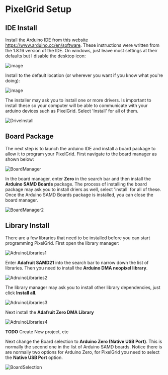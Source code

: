# PixelGrid Setup

## IDE Install
Install the Arduino IDE from this website https://www.arduino.cc/en/software.  These instructions were written from the 1.8.16 version of the IDE.
On windows, just leave most settings at their defaults but I disable the desktop icon:

![image](https://user-images.githubusercontent.com/15841740/136675209-1501f271-a506-40a6-b618-d8b1b8bcb54b.png)

Install to the default location (or wherever you want if you know what you're doing):

![image](https://user-images.githubusercontent.com/15841740/136675218-0ab381de-f25a-4cc3-a78a-628fea1adead.png)

The installer may ask you to install one or more drivers.  Is important to install these so your computer will be able to communicate with your arduino devices such as PixelGrid.  Select 'Install' for all of them.

![DriveInstall](https://user-images.githubusercontent.com/15841740/136675320-b98791a7-cadb-4994-85cb-e782f72ef18a.png)

## Board Package
The next step is to launch the arduino IDE and install a board package to allow it to program your PixelGrid.  First navigate to the board manager as shown below:

![BoardManager](https://user-images.githubusercontent.com/15841740/136675654-8e66323e-57d0-43a6-ade7-a653de5ffdc6.png)

In the board manager, enter **Zero** in the search bar and then install the **Arduino SAMD Boards** package.  The process of installing the board package may ask you to install driers as well, select 'install' for all of these.  Once the Arduino SAMD Boards package is installed, you can close the board manager.

![BoardManager2](https://user-images.githubusercontent.com/15841740/136675772-e53d57a6-f5d5-4b3f-bbd1-50c9cc7343b5.png)

## Library Install

There are a few libraries that need to be installed before you can start programming PixelGrid.  First open the library manager:

![AdruinoLibraries1](https://user-images.githubusercontent.com/15841740/136675936-6338c2c6-0733-4280-8097-97f6c33c8cd2.png)

Enter **Adafruit SAMD21** into the search bar to narrow down the list of libraries.  Then you need to install the **Arduino DMA neopixel library**.  

![AdruinoLibraries2](https://user-images.githubusercontent.com/15841740/136676194-c4ec67cf-bcc7-441c-b273-4fe623ecbb9f.png)

The library manager may ask you to install other library dependencies, just click **Install all**.

![AdruinoLibraries3](https://user-images.githubusercontent.com/15841740/136676364-e9ce570f-9718-4608-882e-17fe43b25e06.png)

Next install the **Adafruit Zero DMA Library** 

![AdruinoLibraries4](https://user-images.githubusercontent.com/15841740/136676548-e609f8fa-fa98-4c17-b7ff-7289e6327784.png)




**TODO**  Create New project, etc

Next change the Board selection to **Arduino Zero (Native USB Port)**.  This is normally the second one in the list of Arduino SAMD boards.  Notice there is are normally two options for Arduino Zero, for PixelGrid you need to select the **Native USB Port** option.

![BoardSelection](https://user-images.githubusercontent.com/15841740/136677144-b80bd2d1-bd52-47c1-8c84-7681c8fba59c.png)





